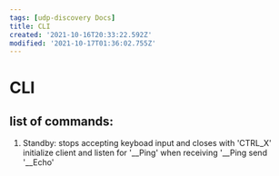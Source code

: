 ```yaml
---
tags: [udp-discovery Docs]
title: CLI
created: '2021-10-16T20:33:22.592Z'
modified: '2021-10-17T01:36:02.755Z'
---
```


# CLI



## list of commands:

1. Standby:
  stops accepting keyboad input and closes with 'CTRL_X'
  initialize client and listen for '__Ping'
  when receiving '__Ping send '__Echo'

